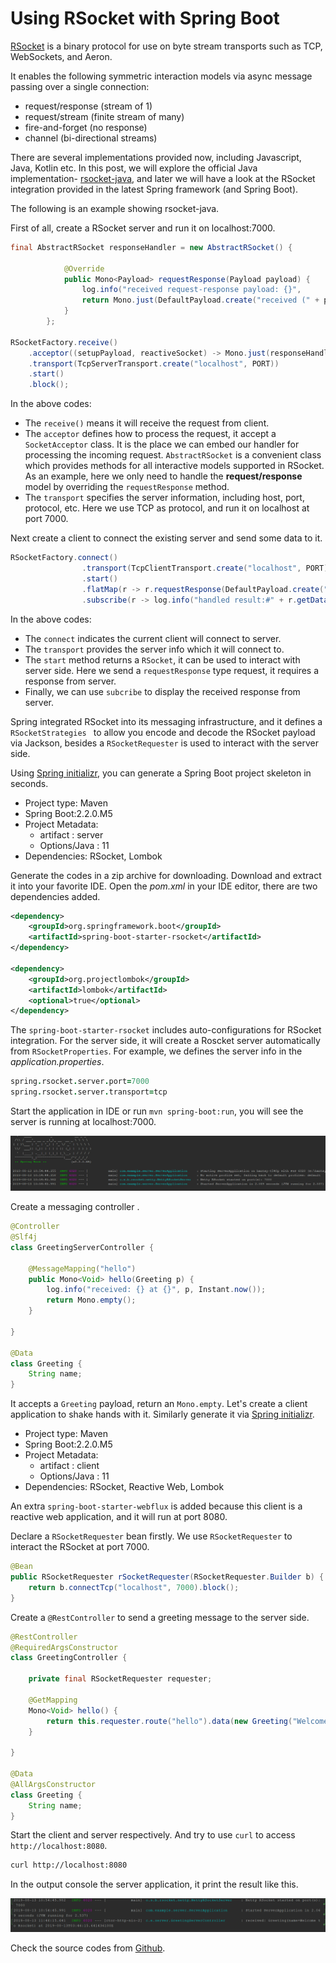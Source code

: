 # Using RSocket with Spring Boot

[RSocket](https://rsocket.io) is a binary protocol for use on byte stream transports such as TCP, WebSockets, and Aeron.

It enables the following symmetric interaction models via async message passing over a single connection:

- request/response (stream of 1)
- request/stream (finite stream of many)
- fire-and-forget (no response)
- channel (bi-directional streams)

There are several implementations provided now, including Javascript, Java, Kotlin etc.  In this post, we will explore the official Java implementation- [rsocket-java](https://github.com/rsocket/rsocket-java), and later we will have a look at the RSocket integration provided in the latest Spring framework (and  Spring Boot).

The following is an example showing  rsocket-java.

First of all, create a RSocket server and run it on localhost:7000.

```java
final AbstractRSocket responseHandler = new AbstractRSocket() {

            @Override
            public Mono<Payload> requestResponse(Payload payload) {
                log.info("received request-response payload: {}", 				payload.getDataUtf8());
                return Mono.just(DefaultPayload.create("received (" + payload.getDataUtf8() + ") at " + Instant.now()));
            }
        };

RSocketFactory.receive()
    .acceptor((setupPayload, reactiveSocket) -> Mono.just(responseHandler))
    .transport(TcpServerTransport.create("localhost", PORT))
    .start()
    .block();
```



In the above codes:

* The  `receive()` means it will receive the request from client.
* The `acceptor` defines how to process the request, it accept  a `SocketAcceptor`  class.  It is the place we can embed our handler for processing the incoming request.  `AbstractRSocket` is a convenient class which provides methods for all interactive models supported in RSocket. As an example,  here we only need to handle the **request/response**  model by overriding the `requestResponse`  method.
* The `transport`  specifies the server information, including host, port, protocol, etc. Here we use TCP as protocol,  and run it  on localhost at port 7000.

Next create a client to connect the existing server and send some data to it.

```java
RSocketFactory.connect()
                .transport(TcpClientTransport.create("localhost", PORT))
                .start()
                .flatMap(r -> r.requestResponse(DefaultPayload.create("Hello")))
                .subscribe(r -> log.info("handled result:#" + r.getDataUtf8()));
```



In the above codes:

* The `connect` indicates the current client will connect to server.
* The `transport` provides the server info which it will connect to.
* The `start` method returns a `RSocket`, it can be used to interact with server side.  Here we send a `requestResponse` type request, it requires a response from server.
* Finally,  we can  use `subcribe` to  display the received response from server.

Spring integrated RSocket into its messaging infrastructure, and it defines  a `RSocketStrategies ` to allow you encode and decode the RSocket payload via Jackson, besides a `RSocketRequester` is used to interact with the server side.

  

Using  [Spring initializr](https://start.spring.io),  you can generate a Spring Boot project skeleton in seconds.

* Project type: Maven
* Spring Boot:2.2.0.M5
* Project Metadata:
    * artifact : server
    * Options/Java : 11
* Dependencies: RSocket, Lombok

 Generate the codes in a zip archive for downloading. Download and extract it into your favorite IDE. Open the *pom.xml*  in your IDE editor, there are two dependencies added.

```xml
<dependency>
    <groupId>org.springframework.boot</groupId>
    <artifactId>spring-boot-starter-rsocket</artifactId>
</dependency>

<dependency>
    <groupId>org.projectlombok</groupId>
    <artifactId>lombok</artifactId>
    <optional>true</optional>
</dependency>
```

The `spring-boot-starter-rsocket` includes auto-configurations for RSocket integration.  For the server side, it will create a Roscket server automatically from `RSocketProperties`.  For example, we defines the server info in the *application.properties*.

```pro
spring.rsocket.server.port=7000
spring.rsocket.server.transport=tcp
```

Start the application in IDE  or run `mvn spring-boot:run`,  you will see the server is running at localhost:7000.

![run](./run.png)



Create a messaging controller . 

```java
@Controller
@Slf4j
class GreetingServerController {

    @MessageMapping("hello")
    public Mono<Void> hello(Greeting p) {
        log.info("received: {} at {}", p, Instant.now());
        return Mono.empty();
    }
    
}

@Data
class Greeting {
    String name;
}
```



It accepts a `Greeting` payload, return an `Mono.empty`.   Let's  create a client application to shake hands with it. Similarly generate it  via  [Spring initializr](https://start.spring.io).

* Project type: Maven
* Spring Boot:2.2.0.M5
* Project Metadata:
    * artifact : client
    * Options/Java : 11
* Dependencies: RSocket, Reactive Web, Lombok

An extra `spring-boot-starter-webflux` is added because this client  is a reactive web application, and it will run at port 8080.  

 Declare a `RSocketRequester`  bean firstly.  We use `RSocketRequester` to interact the RSocket at port 7000.

```java
@Bean
public RSocketRequester rSocketRequester(RSocketRequester.Builder b) {
    return b.connectTcp("localhost", 7000).block();
}
```

Create a `@RestController` to send a greeting message to the server side.

```java
@RestController
@RequiredArgsConstructor
class GreetingController {

    private final RSocketRequester requester;

    @GetMapping
    Mono<Void> hello() {
        return this.requester.route("hello").data(new Greeting("Welcome to Rsocket")).send();
    }

}

@Data
@AllArgsConstructor
class Greeting {
    String name;
}

```

Start the client and server respectively.   And try to use `curl` to access `http://localhost:8080`.

```bash
curl http://localhost:8080
```

In the output console the server application, it print the result like this.

![msg](./msg.png)

Check the source codes from  [Github](https://github.com/hantsy/rsocket-sample).

